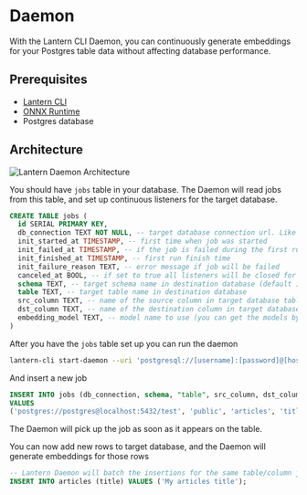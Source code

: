 # Daemon

With the Lantern CLI Daemon, you can continuously generate embeddings for your Postgres table data without affecting database performance.

## Prerequisites

- [Lantern CLI](/lantern-cli/install)
- [ONNX Runtime](/lantern-cli/install)
- Postgres database

## Architecture

![Lantern Daemon Architecture](https://storage.googleapis.com/lantern-web/daemon-architecture.jpg)

You should have `jobs` table in your database. The Daemon will read jobs from this table, and set up continuous listeners for the target database.

```sql
CREATE TABLE jobs (
  id SERIAL PRIMARY KEY,
  db_connection TEXT NOT NULL, -- target database connection url. Like postgresql://[username]:[password]@[host]:[port]/[dbname]
  init_started_at TIMESTAMP, -- first time when job was started
  init_failed_at TIMESTAMP, -- if the job is failed during the first run
  init_finished_at TIMESTAMP, -- first run finish time
  init_failure_reason TEXT, -- error message if job will be failed
  canceled_at BOOL, -- if set to true all listeners will be closed for that job. This can be change while daemon is running
  schema TEXT, -- target schema name in destination database (default is public)
  table TEXT, -- target table name in destination database
  src_column TEXT, -- name of the source column in target database table
  dst_column TEXT, -- name of the destination column in target database table under which the embeddings will be generated
  embedding_model TEXT, -- model name to use (you can get the models by running lantern-cli show-models)
)
```

After you have the `jobs` table set up you can run the daemon

```bash
lantern-cli start-daemon --uri 'postgresql://[username]:[password]@[host]:[port]/[dbname]' --table jobs
```

And insert a new job

```sql
INSERT INTO jobs (db_connection, schema, "table", src_column, dst_column, embedding_model)
VALUES
('postgres://postgres@localhost:5432/test', 'public', 'articles', 'title', 'title_embedding', 'microsoft/all-MiniLM-L12-v2');
```

The Daemon will pick up the job as soon as it appears on the table.

You can now add new rows to target database, and the Daemon will generate embeddings for those rows

```sql
-- Lantern Daemon will batch the insertions for the same table/column jobs and generate embeddings for them
INSERT INTO articles (title) VALUES ('My articles title');
```
